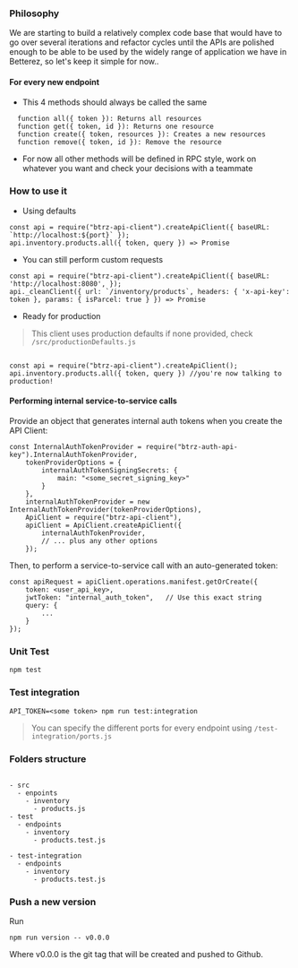 ### Philosophy

We are starting to build a relatively complex code base that would have to go over several iterations and refactor cycles until the APIs are polished enough to be able to be used by the widely range of application we have in Betterez, so let's keep it simple for now..

#### For every new endpoint

- This 4 methods should always be called the same

````
  function all({ token }): Returns all resources
  function get({ token, id }): Returns one resource
  function create({ token, resources }): Creates a new resources
  function remove({ token, id }): Remove the resource
````

- For now all other methods will be defined in RPC style, work on whatever you want and check your decisions with a teammate

### How to use it


- Using defaults

````
const api = require("btrz-api-client").createApiClient({ baseURL: `http://localhost:${port}` });
api.inventory.products.all({ token, query }) => Promise

````

- You can still perform custom requests

````
const api = require("btrz-api-client").createApiClient({ baseURL: 'http://localhost:8080', });
api._cleanClient({ url: `/inventory/products`, headers: { 'x-api-key': token }, params: { isParcel: true } }) => Promise

````

- Ready for production

> This client uses production defaults if none provided, check `/src/productionDefaults.js`

````

const api = require("btrz-api-client").createApiClient();
api.inventory.products.all({ token, query }) //you're now talking to production!

````

#### Performing internal service-to-service calls

Provide an object that generates internal auth tokens when you create the API Client:

```
const InternalAuthTokenProvider = require("btrz-auth-api-key").InternalAuthTokenProvider,
    tokenProviderOptions = {
        internalAuthTokenSigningSecrets: {
            main: "<some_secret_signing_key>"
        }
    },
    internalAuthTokenProvider = new InternalAuthTokenProvider(tokenProviderOptions),
    ApiClient = require("btrz-api-client"),
    apiClient = ApiClient.createApiClient({
        internalAuthTokenProvider,
        // ... plus any other options
    });
```

Then, to perform a service-to-service call with an auto-generated token:

```
const apiRequest = apiClient.operations.manifest.getOrCreate({
    token: <user_api_key>,
    jwtToken: "internal_auth_token",   // Use this exact string
    query: {
        ...
    }
});
```

### Unit Test

```
npm test
```

### Test integration

```
API_TOKEN=<some token> npm run test:integration
```

> You can specify the different ports for every endpoint using `/test-integration/ports.js`

### Folders structure

````

- src
  - enpoints
    - inventory
      - products.js
- test
  - endpoints
    - inventory
      - products.test.js

- test-integration
  - endpoints
    - inventory
      - products.test.js

````

### Push a new version

Run

```
npm run version -- v0.0.0
```

Where v0.0.0 is the git tag that will be created and pushed to Github.
